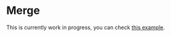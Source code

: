 # Merge

This is currently work in progress, you can check [this example](https://github.com/BRIKEV/express-jsdoc-swagger/tree/master/examples/merge).
